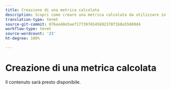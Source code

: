```yaml
---
title: Creazione di una metrica calcolata
description: Scopri come creare una metrica calcolata da utilizzare in Analysis Workspace.
translation-type: tm+mt
source-git-commit: 076ee40e5aef1773976545692378f1b8a55089d4
workflow-type: tm+mt
source-wordcount: '23'
ht-degree: 100%

---
```



# Creazione di una metrica calcolata

Il contenuto sarà presto disponibile.
